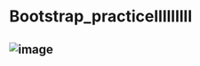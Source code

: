 # Bootstrap_practicelllllllll
## ![image](https://github.com/user-attachments/assets/128a977e-0ac0-4fa1-9089-13ef1122519d) 

 
